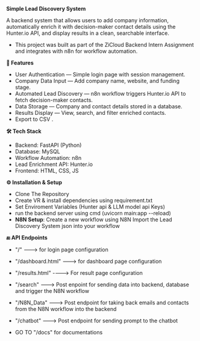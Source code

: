 **Simple Lead Discovery System**

A backend system that allows users to add company information, automatically enrich it with decision-maker contact details using the Hunter.io API, and display results in a clean, searchable interface.
- This project was built as part of the ZiCloud Backend Intern Assignment and integrates with n8n for workflow automation.


**📌 Features**
- User Authentication — Simple login page with session management.
- Company Data Input — Add company name, website, and funding stage.
- Automated Lead Discovery — n8n workflow triggers Hunter.io API to fetch decision-maker contacts. 
- Data Storage — Company and contact details stored in a database.
- Results Display — View, search, and filter enriched contacts.
- Export to CSV .


**🛠️ Tech Stack**
- Backend: FastAPI (Python)
- Database: MySQL 
- Workflow Automation: n8n
- Lead Enrichment API: Hunter.io
- Frontend: HTML, CSS, JS


**⚙️ Installation & Setup**
- Clone The Repository
- Create VR & install dependencies using requirement.txt
- Set Enviroment Variables (Hunter api & LLM model api Keys)
- run the backend server using cmd (uvicorn main:app --reload)
- **N8N Setup**:
    Create a new workflow using N8N
    Import the Lead Discovery System json into your workflow
  




**🔚 API Endpoints**  
- "/" ---> for login page configuration
- "/dashboard.html" ---> for dashboard page configuration
- "/results.html" ----> For result page configuration
- "/search" ---> Post enpoint for sending data into backend, database and trigger the N8N workflow
- "/N8N_Data" ---> Post endpoint for taking back emails and contacts from the N8N workflow into the backend
- "/chatbot" ---> Post endpoint for sending prompt to the chatbot

- GO TO "/docs" for documentations
  
  

